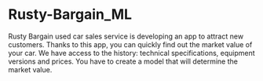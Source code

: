 # Rusty-Bargain_ML
Rusty Bargain used car sales service is developing an app to attract new customers. Thanks to this app, you can quickly find out the market value of your car. We have access to the history: technical specifications, equipment versions and prices. You have to create a model that will determine the market value.
